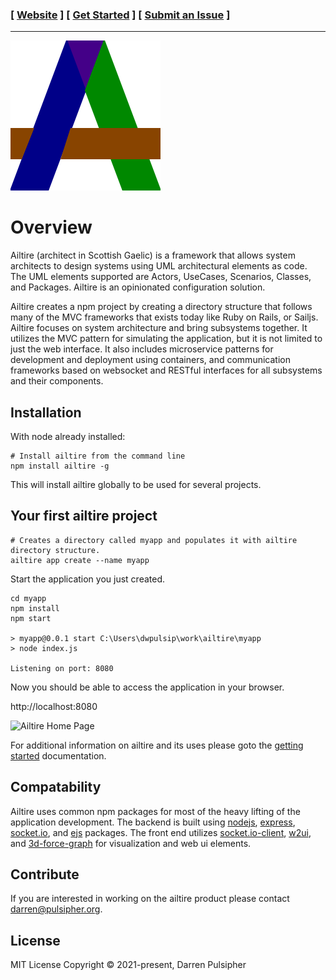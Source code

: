 ###  [ [__Website__](https://madajaju.github.io/ailtire) ] [ [Get Started](https://madajaju.github.io/ailtire/gettingstarted) ] [ [Submit an Issue](https://github.com/madajaju/ailtire/issues) ]

--- 

![Ailtire Logo](./docs/logo.svg)
# Overview 


Ailtire (architect in Scottish Gaelic) is a framework that allows system architects to design systems using UML
architectural elements as code. The UML elements supported are Actors, UseCases, Scenarios, Classes, and Packages.
Ailtire is an opinionated configuration solution.

Ailtire creates a npm project by creating a directory structure that follows many of the MVC frameworks that exists
today like Ruby on Rails, or Sailjs. Ailtire focuses on system architecture and bring subsystems together. It utilizes
the MVC pattern for simulating the application, but it is not limited to just the web interface. It also includes
microservice patterns for development and deployment using containers, and communication frameworks based on websocket
and RESTful interfaces for all subsystems and their components.

## Installation

With node already installed:

```shell
# Install ailtire from the command line
npm install ailtire -g
```

This will install ailtire globally to be used for several projects.

## Your first ailtire project

```shell
# Creates a directory called myapp and populates it with ailtire directory structure.
ailtire app create --name myapp
```

Start the application you just created.

```shell
cd myapp
npm install
npm start

> myapp@0.0.1 start C:\Users\dwpulsip\work\ailtire\myapp
> node index.js

Listening on port: 8080

```

Now you should be able to access the application in your browser.

http://localhost:8080

![Ailtire Home Page](docs/ailtire.png)

For additional information on ailtire and its uses please goto
the [getting started](https://madajaju.github.io/ailtire/getting-started) documentation.

## Compatability

Ailtire uses common npm packages for most of the heavy lifting of the application development. The backend is built
using
[nodejs](http://nodejs.org), [express](http://expressjs.com), [socket.io](http://socket.io), and [ejs](https://ejs.co/)
 packages. The front end
utilizes [socket.io-client](http://socket.io), [w2ui](http://w2ui.com),
and [3d-force-graph](https://www.npmjs.com/package/3d-force-graph) for visualization and web ui elements.

## Contribute

If you are interested in working on the ailtire product please contact darren@pulsipher.org.

## License
MIT License Copyright © 2021-present, Darren Pulsipher
